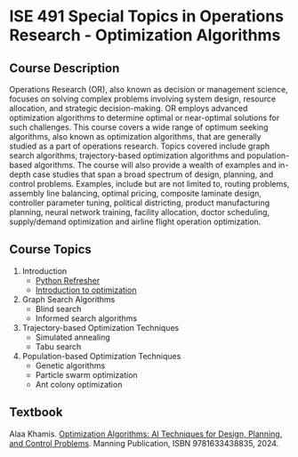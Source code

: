 # ISE 491 Special Topics in Operations Research - Optimization Algorithms

## Course Description
Operations Research (OR), also known as decision or management science, focuses on solving complex problems involving system design, resource allocation, and strategic decision-making. OR employs advanced optimization algorithms to determine optimal or near-optimal solutions for such challenges. This course covers a wide range of optimum seeking algorithms, also known as optimization algorithms, that are generally studied as a part of operations research. Topics covered include graph search algorithms, trajectory-based optimization algorithms and population-based algorithms. The course will also provide a wealth of examples and in-depth case studies that span a broad spectrum of design, planning, and control problems.  Examples, include but are not limited to, routing problems, assembly line balancing, optimal pricing, composite laminate design, controller parameter tuning, political districting, product manufacturing planning, neural network training, facility allocation, doctor scheduling, supply/demand optimization and airline flight operation optimization. 

## Course Topics

1. Introduction
    * [Python Refresher](https://github.com/Dr-AlaaKhamis/ISE491/tree/main/1_Introduction/Python_refresher)
    * [Introduction to optimization](https://github.com/Dr-AlaaKhamis/ISE491/tree/main/1_Introduction/Intro_optimization)
2. Graph Search Algorithms
    * Blind search
    * Informed search algorithms
3. Trajectory-based Optimization Techniques
    * Simulated annealing
    * Tabu search
4. Population-based Optimization Techniques
    * Genetic algorithms
    * Particle swarm optimization
    * Ant colony optimization

## Textbook

Alaa Khamis. [Optimization Algorithms: AI Techniques for Design, Planning, and Control Problems](https://www.manning.com/books/optimization-algorithms). Manning Publication, ISBN 9781633438835, 2024.